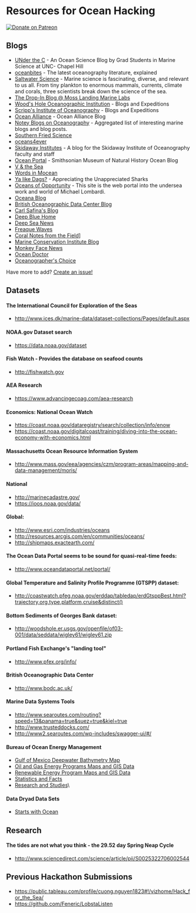 # Resources for Ocean Hacking

[![Donate on Patreon](https://camo.githubusercontent.com/6446a7907a4d4f8de024ec85750feb07d7914658/68747470733a2f2f696d672e736869656c64732e696f2f62616467652f70617472656f6e2d646f6e6174652d79656c6c6f772e737667)](https://www.patreon.com/user?u=4619046)

## Blogs
- [UNder the C](https://underthecblog.org/) - An Ocean Science Blog by Grad Students in Marine Science at UNC- Chapel Hill
- [oceanbites](https://oceanbites.org/) - The latest oceanography literature, explained
- [Saltwater Science](https://www.nature.com/scitable/blog/saltwater-science) - Marine science is fascinating, diverse, and relevant to us all. From tiny plankton to enormous mammals, currents, climate and corals, three scientists break down the science of the sea.
- [The Drop-In Blog @ Moss Landing Marine Labs](https://mlmlblog.wordpress.com/)
- [Wood's Hole Oceanographic Institution](http://www.whoi.edu/main/blogs-expeditions) - Blogs and Expeditions
- [Scripp's Institute of Oceanography](https://scripps.ucsd.edu/news/blogs-and-expeditions) - Blogs and Expeditions
- [Ocean Alliance](http://whale.org) - Ocean Alliance Blog
- [Notey Blogs on Oceanography](http://www.notey.com/blogs/oceanography) - Aggregated list of interesting marine blogs and blog posts.
- [Southern Fried Science](http://www.southernfriedscience.com/)
- [oceans4ever](http://oceans4ever.com/)
- [Skidaway Institutes](https://oceanscience.wordpress.com/) - A blog for the Skidaway Institute of Oceanography faculty and staff
- [Ocean Portal](http://ocean.si.edu/blog) - Smithsonian Museum of Natural History Ocean Blog
- [V & the Sea](http://vdives.blogspot.com/)
- [Words in Mocean](https://wordsinmocean.com/)
- [Ya like Dags?](http://yalikedags.southernfriedscience.com/) - Appreciating the Unappreciated Sharks
- [Oceans of Opportunity](http://oceanopportunity.com/) - This site is the web portal into the undersea work and world of Michael Lombardi.
- [Oceana Blog](http://usa.oceana.org/blog)
- [British Oceanographic Data Center Blog](http://blog.bodc.ac.uk/)
- [Carl Safina's Blog](http://carlsafina.org/)
- [Deep Blue Home](http://deepbluehome.blogspot.com/)
- [Deep Sea News](http://www.deepseanews.com/)
- [Freaque Waves](http://freaquewaves.blogspot.com/)
- [Coral Notes from the Field](http://coralnotesfromthefield.blogspot.com/)]
- [Marine Conservation Institute Blog](https://blog.marine-conservation.org/)
- [Monkey Face News](http://www.monkeyfacenews.com/my-blog/)
- [Ocean Doctor](http://oceandoctor.org/)
- [Oceanographer's Choice](http://www.oceanographerschoice.com/)

Have more to add? [Create an issue!](https://github.com/hackforthesea/resources/issues/new)

## Datasets

#### The International Council for Exploration of the Seas 
- http://www.ices.dk/marine-data/dataset-collections/Pages/default.aspx

#### NOAA.gov Dataset search 
- https://data.noaa.gov/dataset

#### Fish Watch - Provides the database on seafood counts 
- http://fishwatch.gov

#### AEA Research
- https://www.advancingecoag.com/aea-research

#### Economics: National Ocean Watch 
- https://coast.noaa.gov/dataregistry/search/collection/info/enow 
- https://coast.noaa.gov/digitalcoast/training/diving-into-the-ocean-economy-with-economics.html

#### Massachusetts Ocean Resource Information System 
- http://www.mass.gov/eea/agencies/czm/program-areas/mapping-and-data-management/moris/

#### National 
- http://marinecadastre.gov/ 
- https://ioos.noaa.gov/data/

#### Global: 

- http://www.esri.com/industries/oceans 
- http://resources.arcgis.com/en/communities/oceans/ 
- http://shipmaps.exactearth.com/

#### The Ocean Data Portal seems to be sound for quasi-real-time feeds: 
- http://www.oceandataportal.net/portal/

#### Global Temperature and Salinity Profile Programme (GTSPP) dataset: 
- http://coastwatch.pfeg.noaa.gov/erddap/tabledap/erdGtsppBest.html?trajectory,org,type,platform,cruise&distinct()

#### Bottom Sediments of Georges Bank dataset: 

- http://woodshole.er.usgs.gov/openfile/of03-001/data/seddata/wigley61/wigley61.zip

#### Portland Fish Exchange's "landing tool"

- http://www.pfex.org/info/

#### British Oceanographic Data Center

- http://www.bodc.ac.uk/

#### Marine Data Systems Tools

- http://www.searoutes.com/routing?speed=13&panama=true&suez=true&kiel=true
- http://www.trusteddocks.com/
- http://www2.searoutes.com/wp-includes/swagger-ui/#/

#### Bureau of Ocean Energy Management 

- [Gulf of Mexico Deepwater Bathymetry Map](https://www.boem.gov/Gulf-of-Mexico-Deepwater-Bathymetry/)
- [Oil and Gas Energy Programs Maps and GIS Data](https://www.boem.gov/Maps-and-GIS-Data/)
- [Renewable Energy Program Maps and GIS Data](https://www.boem.gov/Renewable-Energy-Program-Mapping-and-Data/)
- [Statistics and Facts](https://www.boem.gov/Statistics-and-Facts/)
- [Research and Studies](https://www.boem.gov/Marine-Minerals-Research-and-Studies/)\

#### Data Dryad Data Sets

- [Starts with Ocean](https://datadryad.org/search-filter)

## Research
#### The tides are not what you think - the 29.52 day Spring Neap Cycle
- http://www.sciencedirect.com/science/article/pii/S0025322706002544

## Previous Hackathon Submissions
- https://public.tableau.com/profile/cuong.nguyen1823#!/vizhome/Hack_for_the_Sea/
- https://github.com/Feneric/LobstaListen
